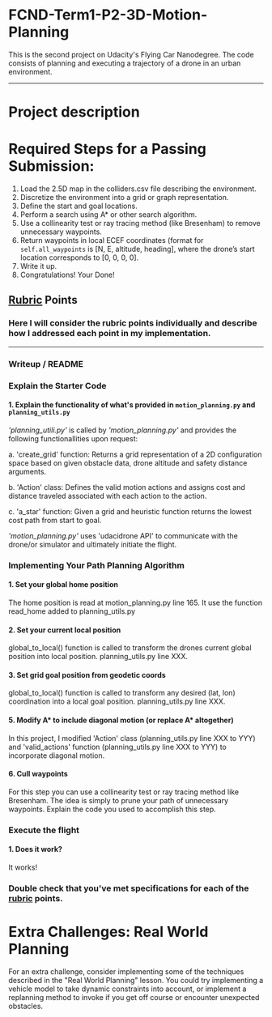 # FCND-Term1-P2-3D-Motion-Planning 

This is the second project on Udacity's Flying Car Nanodegree. The code consists of planning and executing a trajectory of a drone in an urban environment. 

---

# Project description




# Required Steps for a Passing Submission:
1. Load the 2.5D map in the colliders.csv file describing the environment.
2. Discretize the environment into a grid or graph representation.
3. Define the start and goal locations.
4. Perform a search using A* or other search algorithm.
5. Use a collinearity test or ray tracing method (like Bresenham) to remove unnecessary waypoints.
6. Return waypoints in local ECEF coordinates (format for `self.all_waypoints` is [N, E, altitude, heading], where the drone’s start location corresponds to [0, 0, 0, 0].
7. Write it up.
8. Congratulations!  Your Done!

## [Rubric](https://review.udacity.com/#!/rubrics/1534/view) Points
### Here I will consider the rubric points individually and describe how I addressed each point in my implementation.  

---
### Writeup / README

### Explain the Starter Code

#### 1. Explain the functionality of what's provided in `motion_planning.py` and `planning_utils.py`
*'planning_utili.py'* is called by *'motion_planning.py'* and provides the following functionallities upon request:

  a. 'create_grid' function:  Returns a grid representation of a 2D configuration space  based on given obstacle data, 
                              drone altitude and safety distance arguments.
                                 
  b. 'Action' class:          Defines the valid motion actions and assigns cost and distance traveled associated with each
                              action to the action.
                              
  c. 'a_star' function:       Given a grid and heuristic function returns the lowest cost path from start to goal.    
  
          
*'motion_planning.py'* uses 'udacidrone API' to communicate with the drone/or simulator and ultimately initiate the flight. 


### Implementing Your Path Planning Algorithm

#### 1. Set your global home position

The home position is read at motion_planning.py line 165. It use the function read_home added to planning_utils.py

#### 2. Set your current local position

global_to_local() function is called to transform the drones current global position into local position. planning_utils.py line XXX.

#### 3. Set grid goal position from geodetic coords

global_to_local() function is called to transform any desired (lat, lon) coordination into a local goal position. 
planning_utils.py line XXX.

#### 5. Modify A* to include diagonal motion (or replace A* altogether)

In this project, I modified 'Action' class (planning_utils.py line XXX to YYY) and 'valid_actions' function (planning_utils.py line XXX to YYY) to incorporate diagonal motion. 

#### 6. Cull waypoints 
For this step you can use a collinearity test or ray tracing method like Bresenham. The idea is simply to prune your path of unnecessary waypoints. Explain the code you used to accomplish this step.



### Execute the flight
#### 1. Does it work?
It works!

### Double check that you've met specifications for each of the [rubric](https://review.udacity.com/#!/rubrics/1534/view) points.
  
# Extra Challenges: Real World Planning

For an extra challenge, consider implementing some of the techniques described in the "Real World Planning" lesson. You could try implementing a vehicle model to take dynamic constraints into account, or implement a replanning method to invoke if you get off course or encounter unexpected obstacles.


